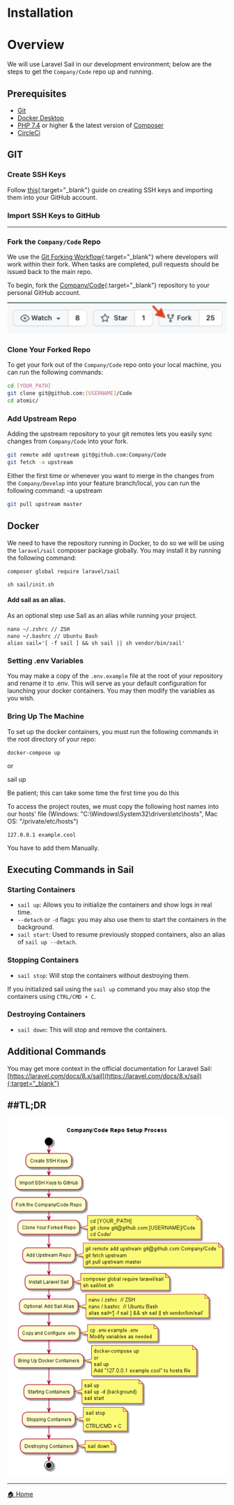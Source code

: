 # Installation

# Overview

We will use Laravel Sail in our development environment; below are the steps to get the `Company/Code` repo up and running.

  

## Prerequisites

<ul>
    <li><a href="https://git-scm.com/book/en/v2/Getting-Started-Installing-Git" target="_blank">Git</a></li>
    <li><a href="https://docs.docker.com/engine/install/" target="_blank">Docker Desktop</a></li>
    <li><a href="https://www.php.net/downloads.php" target="_blank">PHP 7.4</a> or higher & the latest version of <a href="https://getcomposer.org/download/" target="_blank">Composer</a></li>
    <li><a href="https://app.clickup.com/2403958/v/dc/29bkp-891/29bkp-16365?block=block-99b317e3-1c57-43dc-b42e-488d64e8b11f" target="_blank">CircleCi</a></li>
</ul>

  

## GIT

### Create SSH Keys

Follow [this](https://docs.github.com/en/github/authenticating-to-github/connecting-to-github-with-ssh/generating-a-new-ssh-key-and-adding-it-to-the-ssh-agent){:target="_blank"} guide on creating SSH keys and importing them into your GitHub account.

  

### Import SSH Keys to GitHub

-----

  

### Fork the `Company/Code` Repo

We use the [Git Forking Workflow](https://www.atlassian.com/git/tutorials/comparing-workflows/gitflow-workflow){:target="_blank"} where developers will work within their fork. When tasks are completed, pull requests should be issued back to the main repo.

  

To begin, fork the [Company/Code](https://github.com/){:target="_blank"} repository to your personal GitHub account.

  

![](./images/GitFork.png)

###   

### Clone Your Forked Repo

To get your fork out of the `Company/Code` repo onto your local machine, you can run the following commands:

```bash
cd [YOUR_PATH]
git clone git@github.com:[USERNAME]/Code
cd atomic/
```

  

### Add Upstream Repo

Adding the upstream repository to your git remotes lets you easily sync changes from `Company/Code` into your fork.

```bash
git remote add upstream git@github.com:Company/Code
git fetch -a upstream
```

  

Either the first time or whenever you want to merge in the changes from the `Company/Develop` into your feature branch/local, you can run the following command: -a upstream

```bash
git pull upstream master
```

  

## Docker

We need to have the repository running in Docker, to do so we will be using the `laravel/sail` composer package globally. You may install it by running the following command:

```plain
composer global require laravel/sail
```

  

```plain
sh sail/init.sh
```

#### Add sail as an alias. 

As an optional step use Sail as an alias while running your project.

```plain
nano ~/.zshrc // ZSH 
nano ~/.bashrc // Ubuntu Bash 
alias sail='[ -f sail ] && sh sail || sh vendor/bin/sail' 
```

### Setting .env Variables

You may make a copy of the `.env.example` file at the root of your repository and rename it to .env. This will serve as your default configuration for launching your docker containers. You may then modify the variables as you wish.

  

### Bring Up The Machine

To set up the docker containers, you must run the following commands in the root directory of your repo:

```plain
docker-compose up
```

or

sail up

Be patient; this can take some time the first time you do this

  

To access the project routes, we must copy the following host names into our hosts' file (Windows: "C:\\Windows\\System32\\drivers\\etc\\hosts", Mac OS: "/private/etc/hosts")

```plain
127.0.0.1 example.cool
```

You have to add them Manually.

## Executing Commands in Sail

### Starting Containers

  

*   `sail up`: Allows you to initialize the containers and show logs in real time.
*   `--detach` or `-d` flags: you may also use them to start the containers in the background.
*   `sail start`: Used to resume previously stopped containers, also an alias of `sail up --detach`.

  

### Stopping Containers

*   `sail stop`: Will stop the containers without destroying them.

  

If you initialized sail using the `sail up` command you may also stop the containers using `CTRL/CMD + C`.

  

### Destroying Containers

*   `sail down`: This will stop and remove the containers.

  

## Additional Commands

You may get more context in the official documentation for Laravel Sail: [https://laravel.com/docs/8.x/sail](https://laravel.com/docs/8.x/sail){:target="_blank"}

  


##TL;DR
-----

![](./images/test.png)

  

  

* * *

<a href="https://github.com/JorgeECampos/TW-Portfolio/blob/main/Example/1_Index.md" target="_blank">🏠 Home</a>
